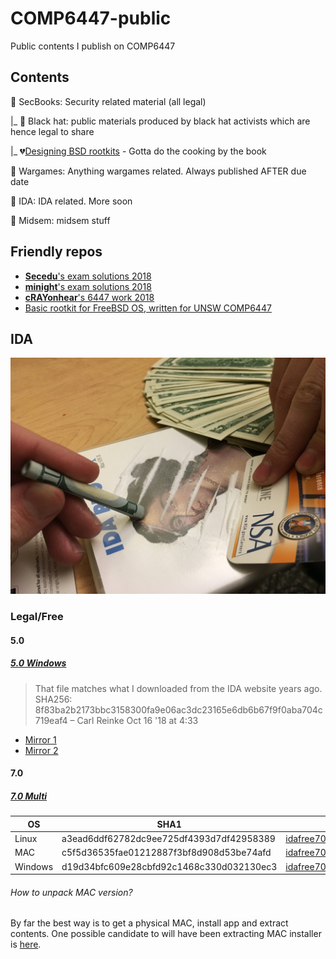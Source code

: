 # COMP6447-public
Public contents I publish on COMP6447

## Contents


🌃 SecBooks: Security related material (all legal)

|_ 🎩 Black hat: public materials produced by black hat activists which are hence legal to share

|_ 💔[Designing BSD rootkits](http://val.bmstu.ru/unix/Books/) - Gotta do the cooking by the book


🚀️ Wargames: Anything wargames related. Always published AFTER due date

💝 IDA: IDA related. More soon

🚪 ️Midsem: midsem stuff

## Friendly repos

* [**Secedu**'s exam solutions 2018](https://github.com/secedu/comp6447-exam-solutions)
* [**minight**'s exam solutions 2018](https://github.com/minight/comp6447-exam-solutions)
* [**cRAYonhear**'s 6447 work 2018](https://github.com/cRAYonhere/comp6447)
* [Basic rootkit for FreeBSD OS, written for UNSW COMP6447](https://github.com/orf53975/FreeBSDRootkit_PUBLIC)

## IDA

![NSA](./1518803580320.jpg "IDA")

### Legal/Free

#### 5.0
##### [5.0 Windows](https://www.scummvm.org/news/20180331/)
> That file matches what I downloaded from the IDA website years ago. SHA256: 8f83ba2b2173bbc3158300fa9e06ac3dc23165e6db6b67f9f0aba704c719eaf4 – Carl Reinke Oct 16 '18 at 4:33
* [Mirror 1](https://github.com/Info-security/binary-auditing-training/raw/master/idafree50.exe)
* [Mirror 2](https://samsclass.info/126/proj/idafree50.exe)

#### 7.0
##### [7.0 Multi](https://www.hex-rays.com/products/ida/support/download_freeware.shtml)

OS | SHA1 | File
---|---|---
Linux | a3ead6ddf62782dc9ee725df4393d7df42958389 | [idafree70_linux.run](https://out7.hex-rays.com/files/idafree70_linux.run)
MAC | c5f5d36535fae01212887f3bf8d908d53be74afd | [idafree70_mac.tgz](https://out7.hex-rays.com/files/idafree70_mac.tgz)
Windows | d19d34bfc609e28cbfd92c1468c330d032130ec3 | [idafree70_windows.exe](https://out7.hex-rays.com/files/idafree70_windows.exe)

###### How to unpack MAC version?

By far the best way is to get a physical MAC, install app and extract contents. One possible candidate to will have been extracting MAC installer is [here](https://github.com/Bioruebe/UniExtract2/issues/52).

